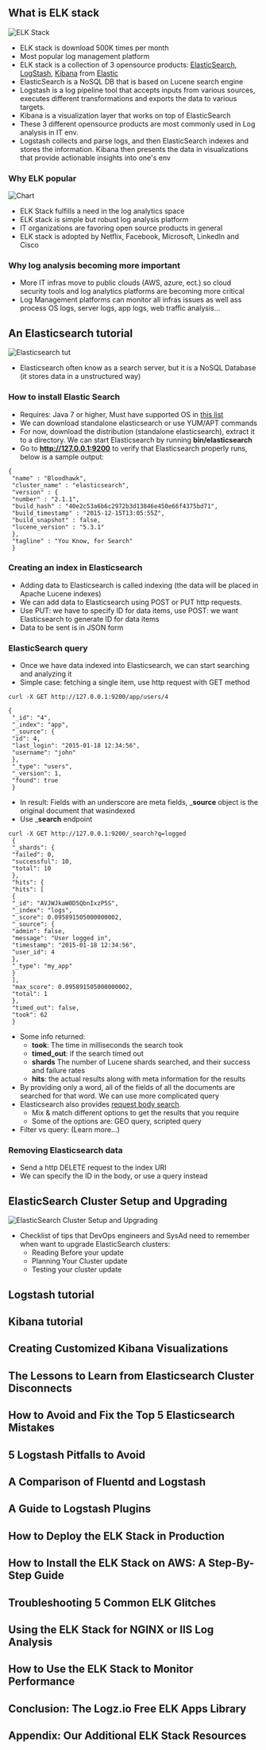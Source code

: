 ## What is ELK stack
![ELK Stack](https://github.com/khuongdv/melk-boilerplate/blob/master/imgs/what-is-elk2.jpg?raw=true "ELK Stack")

- ELK stack is download 500K times per month
- Most popular log management platform
- ELK stack is a collection of 3 opensource products: [ElasticSearch](http://logz.io/category/blog/elasticsearch/), [LogStash](http://logz.io/category/blog/logstash/), [Kibana](http://logz.io/category/blog/kibana/) from [Elastic](https://www.elastic.co/)
- ElasticSearch is a NoSQL DB that is based on Lucene search engine
- Logstash is a log pipeline tool that accepts inputs from various sources, executes different transformations and exports the data to various targets.
- Kibana is a visualization layer that works on top of ElasticSearch
- These 3 different opensource products are most commonly used in Log analysis in IT env.
- Logstash collects and parse logs, and then ElasticSearch indexes and stores the information. Kibana then presents the data in visualizations that provide actionable insights into one's env
### Why ELK popular
![Chart](https://github.com/khuongdv/melk-boilerplate/blob/master/imgs/what-is-elk-stack.jpg?raw=true "Chart")
- ELK Stack fulfills a need in the log analytics space
- ELK stack is simple but robust log analysis platform
- IT organizations are favoring open source products in general
- ELK stack is adopted by Netflix, Facebook, Microsoft, LinkedIn and Cisco
### Why log analysis becoming more important
- More IT infras move to public clouds (AWS, azure, ect.) so cloud security tools and log analytics platforms are becoming more critical
- Log Management platforms can monitor all infras issues as well ass process OS logs, server logs, app logs, web traffic analysis...
## An Elasticsearch tutorial
![Elasticsearch tut](https://raw.githubusercontent.com/khuongdv/melk-boilerplate/master/imgs/elasticsearch-tutorial.png "Elasticsearch tut")
- Elasticsearch often know as a search server, but it is a NoSQL Database (it stores data in a unstructured way)
### How to install Elastic Search
- Requires: Java 7 or higher, Must have supported OS in [this list](https://www.elastic.co/support/matrix)
- We can download standalone elasticsearch or use YUM/APT commands
- For now, download the distribution (standalone elasticsearch), extract it to a directory. We can start Elasticsearch by running __bin/elasticsearch__
- Go to __http://127.0.0.1:9200__ to verify that Elasticsearch properly runs, below is a sample output:
```
{
 "name" : "Bloodhawk",
 "cluster_name" : "elasticsearch",
 "version" : {
 "number" : "2.1.1",
 "build_hash" : "40e2c53a6b6c2972b3d13846e450e66f4375bd71",
 "build_timestamp" : "2015-12-15T13:05:55Z",
 "build_snapshot" : false,
 "lucene_version" : "5.3.1"
 },
 "tagline" : "You Know, for Search"
 }
```
### Creating an index in Elasticsearch
- Adding data to Elasticsearch is called indexing (the data will be placed in Apache Lucene indexes)
- We can add data to Elasticsearch using POST or PUT http requests.
- Use PUT: we have to specify ID for data items, use POST: we want Elasticsearch to generate ID for data items
- Data to be sent is in JSON form
### ElasticSearch query
- Once we have data indexed into Elasticsearch, we can start searching and analyzing it
- Simple case: fetching a single item, use http request with GET method
```
curl -X GET http://127.0.0.1:9200/app/users/4

{
 "_id": "4",
 "_index": "app",
 "_source": {
 "id": 4,
 "last_login": "2015-01-18 12:34:56",
 "username": "john"
 },
 "_type": "users",
 "_version": 1,
 "found": true
 }
```
- In result: Fields with an underscore are meta fields, ___source__ object is the original document that wasindexed
- Use ___search__ endpoint
```
curl -X GET http://127.0.0.1:9200/_search?q=logged
 {
 "_shards": {
 "failed": 0,
 "successful": 10,
 "total": 10
 },
 "hits": {
 "hits": [
 {
 "_id": "AVJWJkaW0D5QbnIxzP5S",
 "_index": "logs",
 "_score": 0.095891505000000002,
 "_source": {
 "admin": false,
 "message": "User logged in",
 "timestamp": "2015-01-18 12:34:56",
 "user_id": 4
 },
 "_type": "my_app"
 }
 ],
 "max_score": 0.095891505000000002,
 "total": 1
 },
 "timed_out": false,
 "took": 62
 }
```
- Some info returned:
    - __took__: The time in milliseconds the search took
    - __timed_out__: if the search timed out
    - __shards__ The number of Lucene shards searched, and their success and failure rates
    - __hits__: the actual results along with meta information for the results
- By providing only a word, all of the fields of all the documents are searched for that word. We can use more complicated query
- Elasticsearch also provides [request body search](https://www.elastic.co/guide/en/elasticsearch/reference/current/search-request-body.html).
    - Mix & match different options to get the results that you require
    - Some of the options are: GEO query, scripted query
- Filter vs query: (Learn more...)
### Removing Elasticsearch data    
- Send a http DELETE request to the index URI
- We can specify the ID in the body, or use a query instead
## ElasticSearch Cluster Setup and Upgrading
![ElasticSearch Cluster Setup and Upgrading](https://raw.githubusercontent.com/khuongdv/melk-boilerplate/master/imgs/elasticsearch-cluster-setup-update.jpg "ElasticSearch Cluster Setup and Upgrading")
- Checklist of tips that DevOps engineers and SysAd need to remember when want to upgrade ElasticSearch clusters:
    - Reading Before your update
    - Planning Your Cluster update
    - Testing your cluster update
    
## Logstash tutorial
## Kibana tutorial
## Creating Customized Kibana Visualizations
## The Lessons to Learn from Elasticsearch Cluster Disconnects
## How to Avoid and Fix the Top 5 Elasticsearch Mistakes
## 5 Logstash Pitfalls to Avoid
## A Comparison of Fluentd and Logstash
## A Guide to Logstash Plugins
## How to Deploy the ELK Stack in Production
## How to Install the ELK Stack on AWS: A Step-By-Step Guide
## Troubleshooting 5 Common ELK Glitches
## Using the ELK Stack for NGINX or IIS Log Analysis
## How to Use the ELK Stack to Monitor Performance
## Conclusion: The Logz.io Free ELK Apps Library
## Appendix: Our Additional ELK Stack Resources
